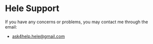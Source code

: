 # Hele Support

If you have any concerns or problems, you may contact me through the email:
- ask4help.hele@gmail.com
